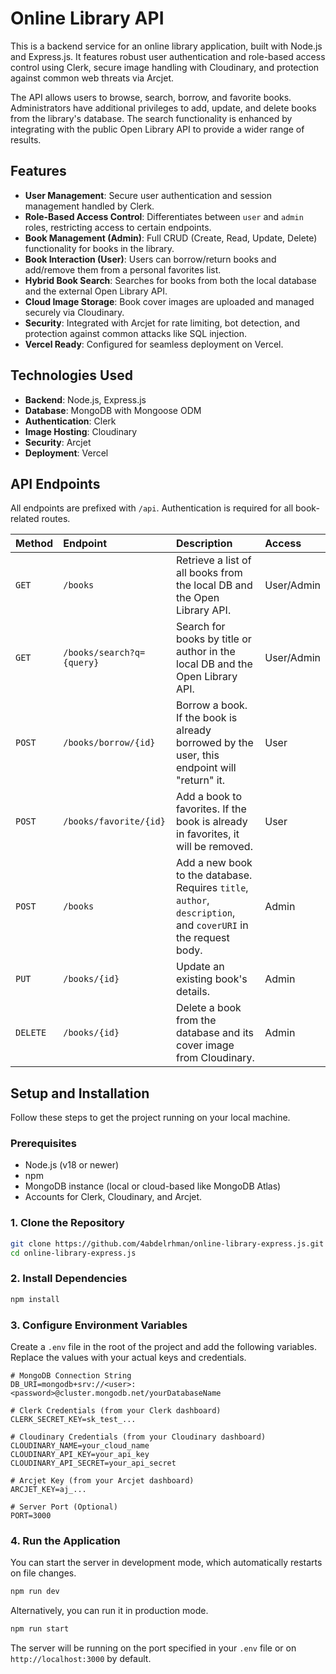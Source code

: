 # Online Library API

This is a backend service for an online library application, built with Node.js and Express.js. It features robust user authentication and role-based access control using Clerk, secure image handling with Cloudinary, and protection against common web threats via Arcjet.

The API allows users to browse, search, borrow, and favorite books. Administrators have additional privileges to add, update, and delete books from the library's database. The search functionality is enhanced by integrating with the public Open Library API to provide a wider range of results.

## Features

-   **User Management**: Secure user authentication and session management handled by Clerk.
-   **Role-Based Access Control**: Differentiates between `user` and `admin` roles, restricting access to certain endpoints.
-   **Book Management (Admin)**: Full CRUD (Create, Read, Update, Delete) functionality for books in the library.
-   **Book Interaction (User)**: Users can borrow/return books and add/remove them from a personal favorites list.
-   **Hybrid Book Search**: Searches for books from both the local database and the external Open Library API.
-   **Cloud Image Storage**: Book cover images are uploaded and managed securely via Cloudinary.
-   **Security**: Integrated with Arcjet for rate limiting, bot detection, and protection against common attacks like SQL injection.
-   **Vercel Ready**: Configured for seamless deployment on Vercel.

## Technologies Used

-   **Backend**: Node.js, Express.js
-   **Database**: MongoDB with Mongoose ODM
-   **Authentication**: Clerk
-   **Image Hosting**: Cloudinary
-   **Security**: Arcjet
-   **Deployment**: Vercel

## API Endpoints

All endpoints are prefixed with `/api`. Authentication is required for all book-related routes.

| Method | Endpoint                    | Description                                                                                                   | Access     |
| :----- | :-------------------------- | :------------------------------------------------------------------------------------------------------------ | :--------- |
| `GET`  | `/books`                    | Retrieve a list of all books from the local DB and the Open Library API.                                      | User/Admin |
| `GET`  | `/books/search?q={query}`   | Search for books by title or author in the local DB and the Open Library API.                                 | User/Admin |
| `POST` | `/books/borrow/{id}`        | Borrow a book. If the book is already borrowed by the user, this endpoint will "return" it.                   | User       |
| `POST` | `/books/favorite/{id}`      | Add a book to favorites. If the book is already in favorites, it will be removed.                             | User       |
| `POST` | `/books`                    | Add a new book to the database. Requires `title`, `author`, `description`, and `coverURI` in the request body. | Admin      |
| `PUT`  | `/books/{id}`               | Update an existing book's details.                                                                            | Admin      |
| `DELETE`| `/books/{id}`              | Delete a book from the database and its cover image from Cloudinary.                                          | Admin      |

## Setup and Installation

Follow these steps to get the project running on your local machine.

### Prerequisites

-   Node.js (v18 or newer)
-   npm
-   MongoDB instance (local or cloud-based like MongoDB Atlas)
-   Accounts for Clerk, Cloudinary, and Arcjet.

### 1. Clone the Repository

```bash
git clone https://github.com/4abdelrhman/online-library-express.js.git
cd online-library-express.js
```

### 2. Install Dependencies

```bash
npm install
```

### 3. Configure Environment Variables

Create a `.env` file in the root of the project and add the following variables. Replace the values with your actual keys and credentials.

```env
# MongoDB Connection String
DB_URI=mongodb+srv://<user>:<password>@cluster.mongodb.net/yourDatabaseName

# Clerk Credentials (from your Clerk dashboard)
CLERK_SECRET_KEY=sk_test_...

# Cloudinary Credentials (from your Cloudinary dashboard)
CLOUDINARY_NAME=your_cloud_name
CLOUDINARY_API_KEY=your_api_key
CLOUDINARY_API_SECRET=your_api_secret

# Arcjet Key (from your Arcjet dashboard)
ARCJET_KEY=aj_...

# Server Port (Optional)
PORT=3000
```

### 4. Run the Application

You can start the server in development mode, which automatically restarts on file changes.

```bash
npm run dev
```

Alternatively, you can run it in production mode.

```bash
npm run start
```

The server will be running on the port specified in your `.env` file or on `http://localhost:3000` by default.
